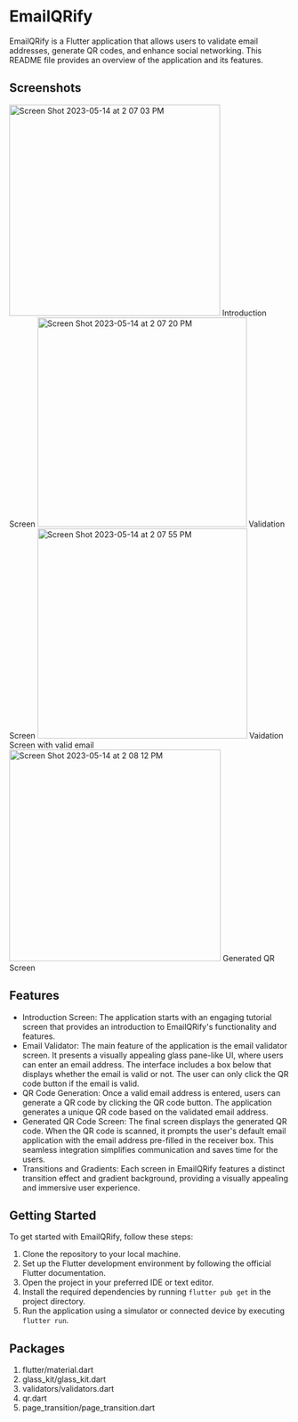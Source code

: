 # EmailQRify

EmailQRify is a Flutter application that allows users to validate email addresses, generate QR codes, and enhance social networking. This README file provides an overview of the application and its features.

## Screenshots

<img width="379" alt="Screen Shot 2023-05-14 at 2 07 03 PM" src="https://github.com/abhati27/EmailQRify/assets/60200047/b6e2ed16-7620-48cb-b125-ae21b732041d">
Introduction Screen

<img width="376" alt="Screen Shot 2023-05-14 at 2 07 20 PM" src="https://github.com/abhati27/EmailQRify/assets/60200047/5ec024b6-5da6-4b65-a8cf-03d27186c643">
Validation Screen

<img width="377" alt="Screen Shot 2023-05-14 at 2 07 55 PM" src="https://github.com/abhati27/EmailQRify/assets/60200047/9d94d174-3b9a-44c2-bdd3-b26128d78d03">
Vaidation Screen with valid email

<img width="380" alt="Screen Shot 2023-05-14 at 2 08 12 PM" src="https://github.com/abhati27/EmailQRify/assets/60200047/c2e5e059-f131-4b37-ad74-a598a8fa5d1e">
Generated QR Screen

## Features
* Introduction Screen: The application starts with an engaging tutorial screen that provides an introduction to EmailQRify's functionality and features.
* Email Validator: The main feature of the application is the email validator screen. It presents a visually appealing glass pane-like UI, where users can enter an email address. The interface includes a box below that displays whether the email is valid or not. The user can only click the QR code button if the email is valid.
* QR Code Generation: Once a valid email address is entered, users can generate a QR code by clicking the QR code button. The application generates a unique QR code based on the validated email address.
* Generated QR Code Screen: The final screen displays the generated QR code. When the QR code is scanned, it prompts the user's default email application with the email address pre-filled in the receiver box. This seamless integration simplifies communication and saves time for the users.
* Transitions and Gradients: Each screen in EmailQRify features a distinct transition effect and gradient background, providing a visually appealing and immersive user experience.

## Getting Started

To get started with EmailQRify, follow these steps:

1. Clone the repository to your local machine.
2. Set up the Flutter development environment by following the official Flutter documentation.
3. Open the project in your preferred IDE or text editor.
4. Install the required dependencies by running `flutter pub get` in the project directory.
5. Run the application using a simulator or connected device by executing `flutter run`.

## Packages

1. flutter/material.dart
2. glass_kit/glass_kit.dart
3. validators/validators.dart
4. qr.dart
5. page_transition/page_transition.dart






